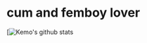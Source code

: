 # cum and femboy lover

[![Kemo's github stats](https://static.wikia.nocookie.net/typemoon/images/e/ed/SaberAstolfoStage1.jpg) <br>
